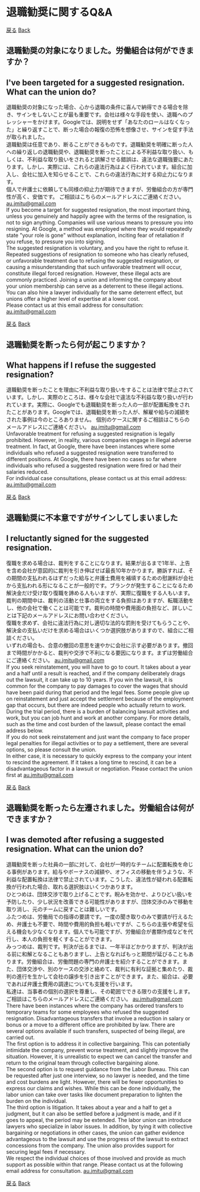 # 退職勧奨に関するQ&A
[戻る](index.md#労働相談) [Back](index.md#labor-consultation)

## 退職勧奨の対象になりました。労働組合は何ができますか？
## I've been targeted for a suggested resignation. What can the union do?
退職勧奨の対象になった場合、心から退職の条件に喜んで納得できる場合を除き、サインをしないことが最も重要です。会社は様々な手段を使い、退職へのプレッシャーをかけます。Googleでは、説明をせず「あなたのロールはなくなった」と繰り返すことで、断った場合の報復の恐怖を想像させ、サインを促す手法が取られました。  
退職勧奨は任意であり、断ることができるものです。退職勧奨を明確に断った人への繰り返しの退職勧奨や、退職勧奨を断ったことによる不利益な取り扱い、もしくは、不利益な取り扱いをされると誤解させる錯誤は、違法な退職強要にあたります。しかし、実際には、これらの違法行為はよく行われています。組合に加入し、会社に加入を知らせることで、これらの違法行為に対する抑止力になります。  
個人で弁護士に依頼しても同様の抑止力が期待できますが、労働組合の方が専門性が高く、安価です。
ご相談はこちらのメールアドレスにご連絡ください。 au.jmitu@gmail.com  
If you become a target for suggested resignation, the most important thing, unless you genuinely and happily agree with the terms of the resignation, is not to sign anything. Companies will use various means to pressure you into resigning. At Google, a method was employed where they would repeatedly state "your role is gone" without explanation, inciting fear of retaliation if you refuse, to pressure you into signing.  
The suggested resignation is voluntary, and you have the right to refuse it. Repeated suggestions of resignation to someone who has clearly refused, or unfavorable treatment due to refusing the suggested resignation, or causing a misunderstanding that such unfavorable treatment will occur, constitute illegal forced resignation. However, these illegal acts are commonly practiced. Joining a union and informing the company about your union membership can serve as a deterrent to these illegal actions.
You can also hire a lawyer individually for the same deterrent effect, but unions offer a higher level of expertise at a lower cost.  
Please contact us at this email address for consultation: au.jmitu@gmail.com

[戻る](index.md#労働相談) [Back](index.md#labor-consultation)

## 退職勧奨を断ったら何が起こりますか？
## What happens if I refuse the suggested resignation?
退職勧奨を断ったことを理由に不利益な取り扱いをすることは法律で禁止されています。しかし、実際のところは、様々な会社で違法な不利益な取り扱いが行われています。実際に、Googleでも退職勧奨を断った人の一部が配置転換をされたことがあります。Googleでは、退職勧奨を断った人が、解雇や給与の減額をされた事例は今のところありません。
個別のケースに関するご相談はこちらのメールアドレスにご連絡ください。 au.jmitu@gmail.com  
Unfavorable treatment for refusing a suggested resignation is legally prohibited. However, in reality, various companies engage in illegal adverse treatment. In fact, at Google, there have been instances where some individuals who refused a suggested resignation were transferred to different positions. At Google, there have been no cases so far where individuals who refused a suggested resignation were fired or had their salaries reduced.  
For individual case consultations, please contact us at this email address: au.jmitu@gmail.com  

[戻る](index.md#労働相談) [Back](index.md#labor-consultation)

## 退職勧奨に不本意ですがサインしてしまいました
## I reluctantly signed for the suggested resignation.
復職を求める場合は、裁判をすることになります。結果が出るまで1年半、上告を含め会社が意図的に裁判を引き伸ばせば最長10年かかります。勝訴すれば、その期間の支払われるはずだった給与と弁護士費用を補填するための慰謝料が会社から支払われる形になることが一般的です。ブランクが発生することになるため解決金だけ受け取り復職を諦める人もいますが、実際に復職をする人もいます。裁判の期間中は、裁判の活動と仕事の両立をする負担はありますが、転職活動をし、他の会社で働くことは可能です。裁判の時間や費用面の負担など、詳しいことは下記のメールアドレスにお問い合わせください。  
復職を求めず、会社に違法行為に対し適切な法的な罰則を受けてもらうことや、解決金の支払いだけを求める場合はいくつか選択肢がありますので、組合にご相談ください。  
いずれの場合も、合意の撤回の意思を速やかに会社に示す必要があります。撤回まで時間がかかると、裁判や交渉で不利になる要因になります。まずは労働組合にご連絡ください。 au.jmitu@gmail.com  
If you seek reinstatement, you will have to go to court. It takes about a year and a half until a result is reached, and if the company deliberately drags out the lawsuit, it can take up to 10 years. If you win the lawsuit, it is common for the company to pay damages to cover the wages that should have been paid during that period and the legal fees. Some people give up on reinstatement and just accept the settlement because of the employment gap that occurs, but there are indeed people who actually return to work. During the trial period, there is a burden of balancing lawsuit activities and work, but you can job hunt and work at another company. For more details, such as the time and cost burden of the lawsuit, please contact the email address below.  
If you do not seek reinstatement and just want the company to face proper legal penalties for illegal activities or to pay a settlement, there are several options, so please consult the union.  
In either case, it is necessary to quickly express to the company your intent to rescind the agreement. If it takes a long time to rescind, it can be a disadvantageous factor in a lawsuit or negotiation. Please contact the union first at au.jmitu@gmail.com  

[戻る](index.md#労働相談) [Back](index.md#labor-consultation)

## 退職勧奨を断ったら左遷されました。労働組合は何ができますか？
## I was demoted after refusing a suggested resignation. What can the union do?
退職勧奨を断った社員の一部に対して、会社が一時的なチームに配置転換を命じる事例があります。給与やボーナスの減額や、オフィスの移動を伴うような、不利益な配置転換は法律で禁止されています。こうした、違法性が疑われる配置転換が行われた場合、取れる選択肢はいくつかあります。  
ひとつめは、団体交渉で取り上げることです。睨みを効かせ、よりひどい扱いを予防したり、少し状況を改善できる可能性がありますが、団体交渉のみで移動を取り消し、元のチームに戻すことは難しいです。  
ふたつめは、労働局での指導の要請です。一度の聞き取りのみで要請が行えるため、弁護士も不要で、時間や費用的負担も軽いですが、こちらの主張や希望を伝える機会も少なくなります。個人でも可能ですが、労働組合が書類作成などを代行し、本人の負担を軽くすることができます。  
みっつめは、裁判です。判決が出るまでは、一年半ほどかかりますが、判決が出る前に和解となることもありますし、上告となればもっと期間が延びることもあります。労働組合は、労働問題の専門の弁護士を紹介することができます。また、団体交渉や、別のケースの交渉と絡めて、裁判に有利な証拠と集めたり、裁判の進行を生かして会社の譲歩を引き出すことができます。また、組合は、必要であれば弁護士費用の調達についても支援を行います。  
私達は、当事者の個別の選択を尊重し、その範囲でできる限りの支援をします。ご相談はこちらのメールアドレスにご連絡ください。 au.jmitu@gmail.com  
There have been instances where the company has ordered transfers to temporary teams for some employees who refused the suggested resignation. Disadvantageous transfers that involve a reduction in salary or bonus or a move to a different office are prohibited by law. There are several options available if such transfers, suspected of being illegal, are carried out.  
The first option is to address it in collective bargaining. This can potentially intimidate the company, prevent worse treatment, and slightly improve the situation. However, it is unrealistic to expect we can cancel the transfer and return to the original team through collective bargaining alone.  
The second option is to request guidance from the Labor Bureau. This can be requested after just one interview, so no lawyer is needed, and the time and cost burdens are light. However, there will be fewer opportunities to express our claims and wishes. While this can be done individually, the labor union can take over tasks like document preparation to lighten the burden on the individual.  
The third option is litigation. It takes about a year and a half to get a judgment, but it can also be settled before a judgment is made, and if it goes to appeal, the period may be extended. The labor union can introduce lawyers who specialize in labor issues. In addition, by tying it with collective bargaining or negotiations in other cases, the union can gather evidence advantageous to the lawsuit and use the progress of the lawsuit to extract concessions from the company. The union also provides support for securing legal fees if necessary.  
We respect the individual choices of those involved and provide as much support as possible within that range. Please contact us at the following email address for consultation. au.jmitu@gmail.com  

[戻る](index.md#労働相談) [Back](index.md#labor-consultation)